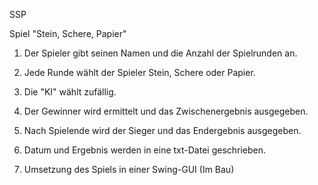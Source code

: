 SSP

Spiel "Stein, Schere, Papier"

1. Der Spieler gibt seinen Namen und die Anzahl der Spielrunden an.
2. Jede Runde wählt der Spieler Stein, Schere oder Papier.
3. Die "KI" wählt zufällig.
4. Der Gewinner wird ermittelt und das Zwischenergebnis ausgegeben.
5. Nach Spielende wird der Sieger und das Endergebnis ausgegeben.
6. Datum und Ergebnis werden in eine txt-Datei geschrieben.

7. Umsetzung des Spiels in einer Swing-GUI (Im Bau)
